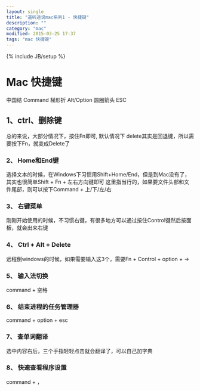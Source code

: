 ```yaml
---
layout: single
title: "道听途说mac系列1 - 快捷键"
description: ""
category: "mac"
modified: 2015-03-25 17:37
tags: "mac 快捷键"
---
```

{% include JB/setup %}

# Mac 快捷键

中国结  Command
梯形折  Alt/Option
圆圈箭头 ESC

## 1、ctrl、删除键

总的来说，大部分情况下，按住Fn即可,
默认情况下 delete其实是回退键，所以需要按下Fn，就变成Delete了


### 2、 Home和End键
   选择文本的时候，在Windows下习惯用Shift+Home/End，但是到Mac没有了，其实也很简单Shift + Fn + 左右方向键即可
   这里指当行的，如果要文件头部和文件尾部，则可以按下Command + 上/下/左/右
   
### 3、 右键菜单
   刚刚开始使用的时候，不习惯右键，有很多地方可以通过按住Control键然后按面板，就会出来右键
   
### 4、 Ctrl + Alt + Delete
  远程倒windows的时候，如果需要输入这3个，需要Fn + Control + option + ->   
  
### 5、 输入法切换
  command + 空格
    
### 6、 结束进程的任务管理器
  command + option + esc
     
### 7、 查单词翻译
  选中内容右后，三个手指轻轻点击就会翻译了，可以自己加字典 
      
### 8、 快速查看程序设置
  command + ，       
  

